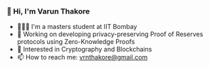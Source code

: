 ### 👋 Hi, I'm Varun Thakore
- 👨🏽‍🎓 I'm a masters student at IIT Bombay
- 🔭 Working on developing privacy-preserving Proof of Reserves protocols using Zero-Knowledge Proofs
- 🌱 Interested in Cryptography and Blockchains
- 📫 How to reach me: vrnthakore@gmail.com
